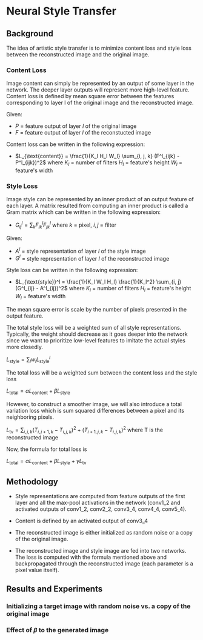 # Neural Style Transfer

## Background

The idea of artistic style transfer is to minimize content loss and style loss between the reconstructed image and the original image.

### Content Loss

Image content can simply be represented by an output of some layer in the network. The deeper layer outputs will represent more high-level feature.
Content loss is defined by mean square error between the features corresponding to layer l of the original image and the reconstructed image.

Given:
- $P$ = feature output of layer $l$ of the original image
- $F$ = feature output of layer $l$ of the reconstucted image

Content loss can be written in the following expression:
- $L_{\text{content}} = \frac{1}{K_l H_l W_l} \sum_{i, j, k} (F^l_{ijk} - P^l_{ijk})^2$ where $K_l$ = number of filters $H_l$ = feature's height $W_l$ = feature's width

### Style Loss

Image style can be represented by an inner product of an output feature of each layer.
A matrix resulted from computing an inner product is called a Gram matrix which can be written in the following expression:
- $G^l_{ij} = \sum_{k} F_{ik}^l F_{jk}^l$ where $k$ = pixel, $i, j$ = filter

Given:
- $A^l$ = style representation of layer $l$ of the style image
- $G^l$ = style representation of layer $l$ of the reconstructed image

Style loss can be written in the following expression:
- $L_{\text{style}}^l = \frac{1}{K_l W_l H_l} \frac{1}{K_l^2} \sum_{i, j} (G^l_{ij} - A^l_{ij})^2$ where $K_l$ = number of filters $H_l$ = feature's height $W_l$ = feature's width

The mean square error is scale by the number of pixels presented in the output feature.

The total style loss will be a weighted sum of all style representations. Typically, the weight should decrease as it goes deeper into the network since we want to prioritize low-level features to imitate the actual styles more closedly.

$L_{\text{style}} = \sum_l w_l L_{\text{style}}^l$

The total loss will be a weighted sum between the content loss and the style loss

$L_{\text{total}} = \alpha L_{\text{content}} + \beta L_{\text{style}}$

However, to construct a smoother image, we will also introduce a total variation loss which is sum squared differences between a pixel and its neighboring pixels.

$L_{\text{tv}} = \sum_{i, j, k} (T_{i, j+1, k} - T_{i, j, k})^2 + (T_{i+1, j, k} - T_{i, j, k})^2$ where T is the reconstructed image

Now, the formula for total loss is

$L_{\text{total}} = \alpha L_{\text{content}} + \beta L_{\text{style}} + \gamma L_{\text{tv}}$

## Methodology

- Style representations are computed from feature outputs of the first layer and all the max-pool activations in the network (conv1_2 and activated outputs of conv1_2, conv2_2, conv3_4, conv4_4, conv5_4).

- Content is defined by an activated output of conv3_4

- The reconstructed image is either initialized as random noise or a copy of the original image.

- The reconstructed image and style image are fed into two networks. The loss is computed with the formula mentioned above and backpropagated through the reconstructed image (each parameter is a pixel value itself).

## Results and Experiments

### Initializing a target image with random noise vs. a copy of the original image 

### Effect of $\beta$ to the generated image